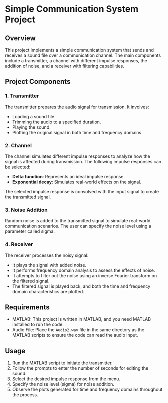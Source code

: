 # Simple Communication System Project

## Overview

This project implements a simple communication system that sends and receives a sound file over a communication channel. The main components include a transmitter, a channel with different impulse responses, the addition of noise, and a receiver with filtering capabilities.

## Project Components

### 1. Transmitter

The transmitter prepares the audio signal for transmission. It involves:
- Loading a sound file.
- Trimming the audio to a specified duration.
- Playing the sound.
- Plotting the original signal in both time and frequency domains.

### 2. Channel

The channel simulates different impulse responses to analyze how the signal is affected during transmission. The following impulse responses can be selected:
- **Delta function**: Represents an ideal impulse response.
- **Exponential decay**: Simulates real-world effects on the signal.

The selected impulse response is convolved with the input signal to create the transmitted signal.

### 3. Noise Addition

Random noise is added to the transmitted signal to simulate real-world communication scenarios. The user can specify the noise level using a parameter called sigma.

### 4. Receiver

The receiver processes the noisy signal:
- It plays the signal with added noise.
- It performs frequency domain analysis to assess the effects of noise.
- It attempts to filter out the noise using an inverse Fourier transform on the filtered signal.
- The filtered signal is played back, and both the time and frequency domain characteristics are plotted.

## Requirements

- MATLAB: This project is written in MATLAB, and you need MATLAB installed to run the code.
- Audio File: Place the `Audio2.wav` file in the same directory as the MATLAB scripts to ensure the code can read the audio input.

## Usage

1. Run the MATLAB script to initiate the transmitter.
2. Follow the prompts to enter the number of seconds for editing the sound.
3. Select the desired impulse response from the menu.
4. Specify the noise level (sigma) for noise addition.
5. Observe the plots generated for time and frequency domains throughout the process.